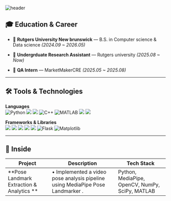 ![header](https://capsule-render.vercel.app/api?type=waving&color=auto&height=300&section=header&text=Kyle's%20Repository&fontSize=90)


## 🎓 Education & Career
- 🏫 **Rutgers University New brunswick** — B.S. in Computer science & Data science
  *(2024.09 ~ 2026.05)*
  
- 💼 **Undergrduate Research Assistant** — Rutgers university 
  *(2025.08 ~ Now)*
  
- 💼 **QA Intern** — MarketMakerCRE
  *(2025.05 ~ 2025.08)*
  
---

<!---
## 🏅 Certifications
- **ISTQB CTFL (국제 소프트웨어 테스팅 자격)** — International Software Testing Qualification Board (2025.02)
- **Linux Master Level 2 (리눅스 마스터 2급)** — Korea Information & Communication Promotion Association (2025.03)  
- **Information Processing Engineer (정보처리기사)** — Human Resources Development Service of Korea (2025.09)

---

--->

## 🛠️ Tools & Technologies

**Languages**  
![Python](https://img.shields.io/badge/Python-3776AB?style=flat&logo=python&logoColor=white)
<img src="https://img.shields.io/badge/java-007396?style=flat-square&logo=java&logoColor=white"/>
<img src="https://img.shields.io/badge/C-A8B9CC?style=flat-square&logo=C&logoColor=white"/>
![C++](https://img.shields.io/badge/C++-00599C?style=flat&logo=c%2B%2B&logoColor=white)
![MATLAB](https://img.shields.io/badge/MATLAB-0076A8?style=flat&logo=Mathworks&logoColor=white)
<img src="https://img.shields.io/badge/HTML5-E34F26?style=flat-square&logo=html5&logoColor=white"/>
 <img src="https://img.shields.io/badge/CSS3-1572B6?style=flat-square&logo=css3&logoColor=white"/>


**Frameworks & Libraries**  
<img src="https://img.shields.io/badge/pandas-%23150458.svg?&style=flat&logo=pandas&logoColor=white" />
<img src="https://img.shields.io/badge/opencv-%235C3EE8.svg?&style=flat&logo=opencv&logoColor=white" />
<img src="https://img.shields.io/badge/numpy-%23013243.svg?&style=flat&logo=numpy&logoColor=white" />
<img src="https://img.shields.io/badge/scikit--learn-%23F7931E.svg?&style=flat&logo=scikit-learn&logoColor=black" />
<img src="https://img.shields.io/badge/react-%2361DAFB.svg?&style=flat&logo=react&logoColor=black" />
![Flask](https://img.shields.io/badge/Flask-000000?style=flat&logo=flask&logoColor=white)
![Matplotlib](https://img.shields.io/badge/Matplotlib-11557C?style=flat&logo=matplotlib&logoColor=white)


---


## 📁 Inside
| Project | Description | Tech Stack |
|---------|------------|------------|
| **Pose Landmark Extraction & Analytics ** | •	Implemented a video pose analysis pipeline using MediaPipe Pose Landmarker . | Python, MediaPipe, OpenCV, NumPy, SciPy, MATLAB |
<!---
| 🚗 **Vehicle Control Module** | Intelligent module for vehicle control using AI and CAN communication. | C++, CAN, Deep Learning |
| 🤖 **Autonomous RC Car** | A small-scale autonomous vehicle using Python and embedded protocols. | Python, UART, I2C, OpenCV, ROS2 |

---



## 📫 Contact Me
- 💻 GitHub: [@lch-98](https://github.com/lch-98)
- 📧 Email: dlcndgusgnss@naver.com
- 🌐 Blog: [https://blog.naver.com/dlcndgusgnss](https://blog.naver.com/dlcndgusgnss)
- 🔗 LinkedIn: [LEE CHUNGHYEON](https://www.linkedin.com/in/%EC%B6%A9%ED%98%84-%EC%9D%B4-b87b74337/)

Feel free to reach out if you have any questions or would like to collaborate!











<br/> **AWS & python studying**

<h2>My tech stack </h2>

<img src="https://img.shields.io/badge/Python-3776AB?style=flat-square&logo=Python&logoColor=white"/>   <img src="https://img.shields.io/badge/MySQL-4479A1?style=flat-square&logo=MySQL&logoColor=white"/> <img src="https://img.shields.io/badge/MongoDB-47A248?style=flat-square&logo=MongoDB&logoColor=white"/> <img src="https://img.shields.io/badge/Node.js-339933?style=flat-square&logo=Node.js&logoColor=white"/> <img src="https://img.shields.io/badge/React-61DAFB?style=flat-square&logo=React&logoColor=black"/> 

--->








<!---
- 👋 Hi, I’m @KyleKimx 
- 👀 I’m interested in ...
- 🌱 I’m currently learning ...
- 💞️ I’m looking to collaborate on ...
- 📫 How to reach me ...
- 😄 Pronouns: ...
- ⚡ Fun fact: ...

KyleKimx/KyleKimx is a ✨ special ✨ repository because its `README.md` (this file) appears on your GitHub profile.
You can click the Preview link to take a look at your changes.
--->

